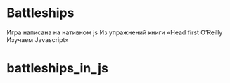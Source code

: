# Battleships

Игра написана на нативном js
Из упражнений книги «Head first O’Reilly Изучаем Javascript»
# battleships_in_js
